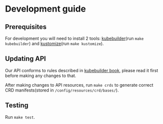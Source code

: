 # Development guide

## Prerequisites
For development you will need to install 2 tools: [kubebuilder](https://book.kubebuilder.io/quick-start.html)(run `make kubebuilder`) and [kustomize](https://kubernetes-sigs.github.io/kustomize/)(run `make kustomize`).

## Updating API
Our API conforms to rules described in [kubebuilder book](https://book.kubebuilder.io/cronjob-tutorial/api-design.html), please read it first before making any changes to that.

After making changes to API resources, run `make crds` to generate correct CRD manifests(stored in `/config/resources/crd/bases/`).

## Testing
Run `make test`.